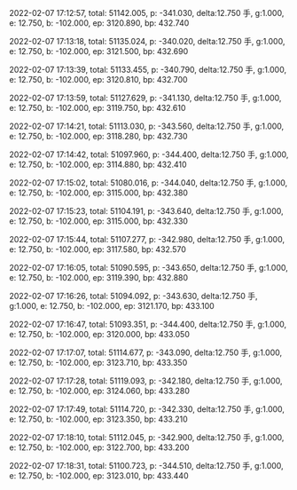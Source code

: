 2022-02-07 17:12:57, total: 51142.005, p: -341.030, delta:12.750 手, g:1.000, e: 12.750, b: -102.000, ep: 3120.890, bp: 432.740

2022-02-07 17:13:18, total: 51135.024, p: -340.020, delta:12.750 手, g:1.000, e: 12.750, b: -102.000, ep: 3121.500, bp: 432.690

2022-02-07 17:13:39, total: 51133.455, p: -340.790, delta:12.750 手, g:1.000, e: 12.750, b: -102.000, ep: 3120.810, bp: 432.700

2022-02-07 17:13:59, total: 51127.629, p: -341.130, delta:12.750 手, g:1.000, e: 12.750, b: -102.000, ep: 3119.750, bp: 432.610

2022-02-07 17:14:21, total: 51113.030, p: -343.560, delta:12.750 手, g:1.000, e: 12.750, b: -102.000, ep: 3118.280, bp: 432.730

2022-02-07 17:14:42, total: 51097.960, p: -344.400, delta:12.750 手, g:1.000, e: 12.750, b: -102.000, ep: 3114.880, bp: 432.410

2022-02-07 17:15:02, total: 51080.016, p: -344.040, delta:12.750 手, g:1.000, e: 12.750, b: -102.000, ep: 3115.000, bp: 432.380

2022-02-07 17:15:23, total: 51104.191, p: -343.640, delta:12.750 手, g:1.000, e: 12.750, b: -102.000, ep: 3115.000, bp: 432.330

2022-02-07 17:15:44, total: 51107.277, p: -342.980, delta:12.750 手, g:1.000, e: 12.750, b: -102.000, ep: 3117.580, bp: 432.570

2022-02-07 17:16:05, total: 51090.595, p: -343.650, delta:12.750 手, g:1.000, e: 12.750, b: -102.000, ep: 3119.390, bp: 432.880

2022-02-07 17:16:26, total: 51094.092, p: -343.630, delta:12.750 手, g:1.000, e: 12.750, b: -102.000, ep: 3121.170, bp: 433.100

2022-02-07 17:16:47, total: 51093.351, p: -344.400, delta:12.750 手, g:1.000, e: 12.750, b: -102.000, ep: 3120.000, bp: 433.050

2022-02-07 17:17:07, total: 51114.677, p: -343.090, delta:12.750 手, g:1.000, e: 12.750, b: -102.000, ep: 3123.710, bp: 433.350

2022-02-07 17:17:28, total: 51119.093, p: -342.180, delta:12.750 手, g:1.000, e: 12.750, b: -102.000, ep: 3124.060, bp: 433.280

2022-02-07 17:17:49, total: 51114.720, p: -342.330, delta:12.750 手, g:1.000, e: 12.750, b: -102.000, ep: 3123.350, bp: 433.210

2022-02-07 17:18:10, total: 51112.045, p: -342.900, delta:12.750 手, g:1.000, e: 12.750, b: -102.000, ep: 3122.700, bp: 433.200

2022-02-07 17:18:31, total: 51100.723, p: -344.510, delta:12.750 手, g:1.000, e: 12.750, b: -102.000, ep: 3123.010, bp: 433.440